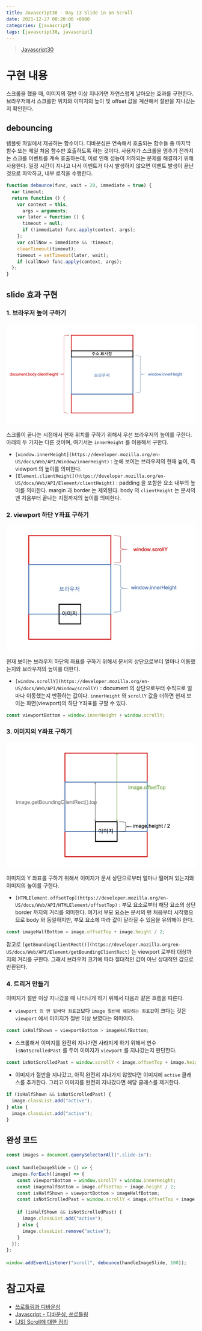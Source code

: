 ```yaml
---
title: Javascript30 - Day 13 Slide in on Scroll
date: 2021-12-27 00:20:00 +0900
categories: [javascript]
tags: [javascript30, javascript]
---
```


> [Javascript30](https://javascript30.com/)

# 구현 내용

스크롤을 했을 때, 이미지의 절반 이상 지나가면 자연스럽게 날아오는 효과를 구현한다. 브라우저에서 스크롤한 위치와 이미지의 높이 및 offset 값을 계산해서 절반을 지나갔는지 확인한다.

## debouncing

템플릿 파일에서 제공하는 함수이다. 디바운싱은 연속해서 호출되는 함수들 중 마지막 함수 또는 제일 처음 함수만 호출하도록 하는 것이다. 사용자가 스크롤을 멈추기 전까지는 스크롤 이벤트를 계속 호출하는데, 이로 인해 성능이 저하되는 문제를 해결하기 위해 사용한다. 일정 시간이 지나고 나서 이벤트가 다시 발생하지 않으면 이벤트 발생이 끝난 것으로 파악하고, 내부 로직을 수행한다.

```javascript
function debounce(func, wait = 20, immediate = true) {
  var timeout;
  return function () {
    var context = this,
      args = arguments;
    var later = function () {
      timeout = null;
      if (!immediate) func.apply(context, args);
    };
    var callNow = immediate && !timeout;
    clearTimeout(timeout);
    timeout = setTimeout(later, wait);
    if (callNow) func.apply(context, args);
  };
}
```

## slide 효과 구현

### 1. 브라우저 높이 구하기

![image001.jpg](/assets/images/2021-12-27-javascript30-day13-slide-in-on-scroll/image001.jpg)

스크롤이 끝나는 시점에서 현재 위치를 구하기 위해서 우선 브라우저의 높이를 구한다. 아래의 두 가지는 다른 것이며, 여기서는 `innerHeight` 를 이용해서 구한다.

- `[window.innerHeight](https://developer.mozilla.org/en-US/docs/Web/API/Window/innerHeight)` : 눈에 보이는 브라우저의 현재 높이, 즉 viewport 의 높이를 의미한다.
- `[Element.clientHeight](https://developer.mozilla.org/en-US/docs/Web/API/Element/clientHeight)` : padding 을 포함한 요소 내부의 높이를 의미한다. margin 과 border 는 제외된다. body 의 `clientHeight` 는 문서의 맨 처음부터 끝나는 지점까지의 높이를 의미한다.

### 2. viewport 하단 Y좌표 구하기

![image002.jpg](/assets/images/2021-12-27-javascript30-day13-slide-in-on-scroll/image002.jpg)

현재 보이는 브라우저 하단의 좌표를 구하기 위해서 문서의 상단으로부터 얼마나 이동했는지와 브라우저의 높이를 더한다.

- `[window.scrollY](https://developer.mozilla.org/en-US/docs/Web/API/Window/scrollY)` : document 의 상단으로부터 수직으로 얼마나 이동했는지 반환하는 값이다. `innerHeight` 와 `scrollY` 값을 더하면 현재 보이는 화면(viewport)의 하단 Y좌표를 구할 수 있다.

```javascript
const viewportBottom = window.innerHeight + window.scrollY;
```

### 3. 이미지의 Y좌표 구하기

![image003.jpg](/assets/images/2021-12-27-javascript30-day13-slide-in-on-scroll/image003.jpg)

이미지의 Y 좌표를 구하기 위해서 이미지가 문서 상단으로부터 얼마나 떨어져 있는지와 이미지의 높이를 구한다.

- `[HTMLElement.offsetTop](https://developer.mozilla.org/en-US/docs/Web/API/HTMLElement/offsetTop)` : 부모 요소로부터 해당 요소의 상단 border 까지의 거리를 의미한다. 여기서 부모 요소는 문서의 맨 처음부터 시작했으므로 body 와 동일하지만, 부모 요소에 따라 값이 달라질 수 있음을 유의해야 한다.

```javascript
const imageHalfBottom = image.offsetTop + image.height / 2;
```

참고로 `[getBoundingClientRect()](https://developer.mozilla.org/en-US/docs/Web/API/Element/getBoundingClientRect)` 는 viewport 로부터 대상까지의 거리를 구한다. 그래서 브라우저 크기에 따라 절대적인 값이 아닌 상대적인 값으로 반환된다.

### 4. 트리거 만들기

이미지가 절반 이상 지나갔을 때 나타나게 하기 위해서 다음과 같은 흐름을 따른다.

- `viewport 의 맨 밑바닥 좌표값`보다 `image 절반에 해당하는 좌표값`이 크다는 것은 `viewport` 에서 이미지가 절반 이상 보였다는 의미이다.

```javascript
const isHalfShown = viewportBottom > imageHalfBottom;
```

- 스크롤해서 이미지를 완전히 지나가면 사라지게 하기 위해서 변수 `isNotScrolledPast` 를 두어 이미지가 `viewport` 를 지나갔는지 판단한다.

```javascript
const isNotScrolledPast = window.scrollY < image.offsetTop + image.height;
```

- 이미지가 절반을 지나갔고, 아직 완전히 지나가지 않았다면 이미지에 `active` 클래스를 추가한다. 그리고 이미지를 완전히 지나갔다면 해당 클래스를 제거한다.

```javascript
if (isHalfShown && isNotScrolledPast) {
  image.classList.add("active");
} else {
  image.classList.add("active");
}
```

## 완성 코드

```javascript
const images = document.querySelectorAll(".slide-in");

const handleImageSlide = () => {
  images.forEach((image) => {
    const viewportBottom = window.scrollY + window.innerHeight;
    const imageHalfBottom = image.offsetTop + image.height / 2;
    const isHalfShown = viewportBottom > imageHalfBottom;
    const isNotScrolledPast = window.scrollY < image.offsetTop + image.height;

    if (isHalfShown && isNotScrolledPast) {
      image.classList.add("active");
    } else {
      image.classList.remove("active");
    }
  });
};

window.addEventListener("scroll", debounce(handleImageSlide, 100));
```

# 참고자료

- [쓰로틀링과 디바운싱](https://www.zerocho.com/category/javascript/post/59a8e9cb15ac0000182794fa)
- [Javascript - 디바운싱, 쓰로틀링](https://zinirun.github.io/2020/08/16/js-throttling-debouncing/)
- [[JS] Scroll에 대한 정리](https://velog.io/@sa02045/Scroll-%EC%A0%95%EB%A6%AC)
